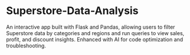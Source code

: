 # Superstore-Data-Analysis
An interactive app built with Flask and Pandas, allowing users to filter Superstore data by categories and regions and run queries to view sales, profit, and discount insights. Enhanced with AI for code optimization and troubleshooting.
